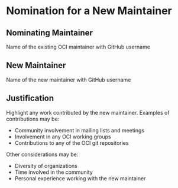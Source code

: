 # Nomination for a New Maintainer

## Nominating Maintainer

Name of the existing OCI maintainer with GitHub username

## New Maintainer

Name of the new maintainer with GitHub username

## Justification

Highlight any work contributed by the new maintainer. Examples of contributions may be:
- Community involvement in mailing lists and meetings
- Involvement in any OCI working groups
- Contributions to any of the OCI git repositories

Other considerations may be:
- Diversity of organizations
- Time involved in the community
- Personal experience working with the new maintainer
